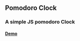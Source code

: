 ## Pomodoro Clock
### A simple JS pomodoro Clock
#### [Demo](https://anatol06.github.io/pomodoro-clock/)

